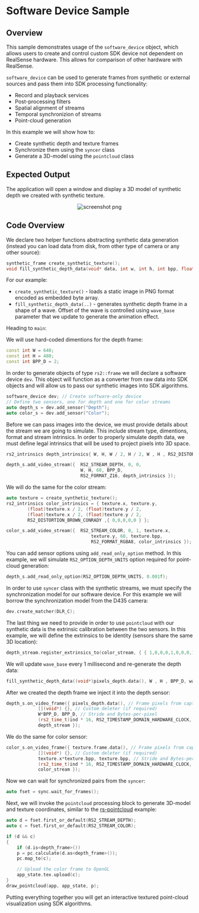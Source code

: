 # Software Device Sample

## Overview

This sample demonstrates usage of the `software_device` object, which allows users to create and control custom SDK device not dependent on RealSense hardware. This allows for comparison of other hardware with RealSense.

`software_device` can be used to generate frames from synthetic or external sources and pass them into SDK processing functionality: 
* Record and playback services
* Post-processing filters
* Spatial alignment of streams
* Temporal synchronizion of streams
* Point-cloud generation

In this example we will show how to:
* Create synthetic depth and texture frames
* Synchronize them using the `syncer` class
* Generate a 3D-model using the `pointcloud` class

## Expected Output

The application will open a window and display a 3D model of synthetic depth we created with synthetic texture.

<p align="center"><img src="https://user-images.githubusercontent.com/22448952/34941693-8195b372-f9fd-11e7-9ca1-3e39aef3ce98.png" alt="screenshot png"/></p>


## Code Overview

We declare two helper functions abstracting synthetic data generation (instead you can load data from disk, from other type of camera or any other source):
```cpp
synthetic_frame create_synthetic_texture();
void fill_synthetic_depth_data(void* data, int w, int h, int bpp, float wave_base)
```
For our example: 
* `create_synthetic_texture()` - loads a static image in PNG format encoded as embedded byte array.
* `fill_synthetic_depth_data(..)` - generates synthetic depth frame in a shape of a wave. Offset of the wave is controlled using `wave_base` parameter that we update to generate the animation effect. 

Heading to `main`:

We will use hard-coded dimentions for the depth frame:
```cpp
const int W = 640;
const int H = 480;
const int BPP_D = 2;
```

In order to generate objects of type `rs2::frame` we will declare a software device `dev`. This object will function as a converter from raw data into SDK objects and will allow us to pass our synthetic images into SDK algorithms. 
```cpp
software_device dev; // Create software-only device
// Define two sensors, one for depth and one for color streams
auto depth_s = dev.add_sensor("Depth");
auto color_s = dev.add_sensor("Color");
```

Before we can pass images into the device, we must provide details about the stream we are going to simulate. This include stream type, dimentions, format and stream intrinsics. 
In order to properly simulate depth data, we must define legal intrinsics that will be used to project pixels into 3D space.

```cpp
rs2_intrinsics depth_intrinsics{ W, H, W / 2, H / 2, W , H , RS2_DISTORTION_BROWN_CONRADY ,{ 0,0,0,0,0 } };

depth_s.add_video_stream({  RS2_STREAM_DEPTH, 0, 0,
                            W, H, 60, BPP_D,
                            RS2_FORMAT_Z16, depth_intrinsics });

```

We will do the same for the color stream:

```cpp
auto texture = create_synthetic_texture();
rs2_intrinsics color_intrinsics = { texture.x, texture.y,
        (float)texture.x / 2, (float)texture.y / 2,
        (float)texture.x / 2, (float)texture.y / 2,
        RS2_DISTORTION_BROWN_CONRADY ,{ 0,0,0,0,0 } };

color_s.add_video_stream({  RS2_STREAM_COLOR, 0, 1, texture.x,
		                        texture.y, 60, texture.bpp,
		                        RS2_FORMAT_RGBA8, color_intrinsics });
```

You can add sensor options using `add_read_only_option` method. In this example, we will simulate `RS2_OPTION_DEPTH_UNITS` option required for point-cloud generation:

```cpp
depth_s.add_read_only_option(RS2_OPTION_DEPTH_UNITS, 0.001f);
```

In order to use `syncer` class with the synthetic streams, we must specify the synchronization model for our software device. For this example we will borrow the synchronization model from the D435 camera:
```cpp
dev.create_matcher(DLR_C);
```
The last thing we need to provide in order to use `pointcloud` with our synthetic data is the extrinsic calibration between the two sensors. In this example, we will define the extrinsics to be identity (sensors share the same 3D location): 
```cpp
depth_stream.register_extrinsics_to(color_stream, { { 1,0,0,0,1,0,0,0,1 },{ 0,0,0 } });
```
We will update `wave_base` every 1 millisecond and re-generate the depth data:

```cpp
fill_synthetic_depth_data((void*)pixels_depth.data(), W , H , BPP_D, wave_base);
```

After we created the depth frame we inject it into the depth sensor:
```cpp
depth_s.on_video_frame({ pixels_depth.data(), // Frame pixels from capture API
            [](void*) {}, // Custom deleter (if required)
            W*BPP_D, BPP_D, // Stride and Bytes-per-pixel
            (rs2_time_t)ind * 16, RS2_TIMESTAMP_DOMAIN_HARDWARE_CLOCK, ind, // Timestamp, Frame# for potential sync services
            depth_stream });
```
We do the same for color sensor: 
```cpp
color_s.on_video_frame({ texture.frame.data(), // Frame pixels from capture API
            [](void*) {}, // Custom deleter (if required)
            texture.x*texture.bpp, texture.bpp, // Stride and Bytes-per-pixel
            (rs2_time_t)ind * 16, RS2_TIMESTAMP_DOMAIN_HARDWARE_CLOCK, ind, // Timestamp, Frame# for potential sync services
            color_stream });

```
Now we can wait for synchronized pairs from the `syncer`:
```cpp
auto fset = sync.wait_for_frames();
```
Next, we will invoke the `pointcloud` processing block to generate 3D-model and texture coordinates, similar to the [rs-pointcloud](../pointcloud) example:
```cpp
auto d = fset.first_or_default(RS2_STREAM_DEPTH);
auto c = fset.first_or_default(RS2_STREAM_COLOR);

if (d && c)
{
	if (d.is<depth_frame>())
	p = pc.calculate(d.as<depth_frame>());
	pc.map_to(c);

	// Upload the color frame to OpenGL
	app_state.tex.upload(c);
}
draw_pointcloud(app, app_state, p);
```

Putting everything together you will get an interactive textured point-cloud visualization using SDK algorithms. 
